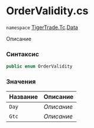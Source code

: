 
# OrderValidity.cs
`namespace` [TigerTrade.Tc](../../../../TigerTrade.Tc.md).[Data](../../../../TigerTrade.Tc/Data.md)



Описание

### Синтаксис
```csharp
public enum OrderValidity
```


### Значения
| Название | Описание |
| --- | --- |
| `Day` | *Описание* |
| `Gtc` | *Описание* |



